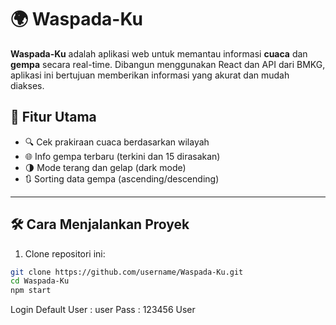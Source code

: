 # 🌍 Waspada-Ku

**Waspada-Ku** adalah aplikasi web untuk memantau informasi **cuaca** dan **gempa** secara real-time. Dibangun menggunakan React dan API dari BMKG, aplikasi ini bertujuan memberikan informasi yang akurat dan mudah diakses.

## 🚀 Fitur Utama

- 🔍 Cek prakiraan cuaca berdasarkan wilayah
- 🌐 Info gempa terbaru (terkini dan 15 dirasakan)
- 🌗 Mode terang dan gelap (dark mode)
- 🔃 Sorting data gempa (ascending/descending)

---

## 🛠️ Cara Menjalankan Proyek

1. Clone repositori ini:

```bash
git clone https://github.com/username/Waspada-Ku.git
cd Waspada-Ku
npm start
```

Login Default 
User : user
Pass : 123456
User
